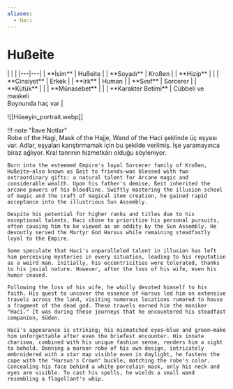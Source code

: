 ```yaml
---  
aliases:  
  - Haci  
---  
```

# Hußeite   
  
<div class="grid cards" markdown>  
|  |  |  
|---|---|  
| **İsim** | Hußeite |  
| **Soyadı** | Kroßen |  
| **Hizip** |  |  
| **Cinsiyet** | Erkek |  
| **Irk** | Human |  
| **Sınıf** | Sorcerer |  
| **Kütük** |  |  
| **Münasebet** |  |  
| **Karakter Betimi** | Cübbeli ve maskeli<br>Boynunda haç var |  
  
![[Hüseyin_portrait.webp]]  
</div>  
  
!!! note "İlave Notlar"  
	Robe of the Hagi, Mask of the Hajje, Wand of the Haci şeklinde üç eşyası var. Adlar, eşyaları karıştırmamak için bu şekilde verilmiş. İşe yaramayınca biraz ağlıyor. Kral tanrının hizmetkârı olduğu söyleniyor.  
  
	Born into the esteemed Empire's loyal Sorcerer family of Kroßen, Hußeite—also known as ßeit to friends—was blessed with two extraordinary gifts: a natural talent for Arcane magic and considerable wealth. Upon his father's demise, ßeit inherited the arcane powers of his bloodline. Swiftly mastering the illusion school of magic and the craft of magical item creation, he gained rapid acceptance into the illustrious Sun Assembly.  
  
	Despite his potential for higher ranks and titles due to his exceptional talents, Haci chose to prioritize his personal pursuits, often causing him to be viewed as an oddity by the Sun Assembly. He devoutly served the Martyr God Harsus while remaining steadfastly loyal to the Empire.  
  
	Some speculate that Haci's unparalleled talent in illusion has left him perceiving mysteries in every situation, leading to his reputation as a weird man. Initially, his eccentricities were tolerated, thanks to his jovial nature. However, after the loss of his wife, even his humor ceased.  
  
	Following the loss of his wife, he wholly devoted himself to his faith. His quest to uncover the essence of Harsus led him on extensive travels across the land, visiting numerous locations rumored to house a fragment of the dead god. These travels earned him the moniker "Haci." It was during these journeys that he encountered his steadfast companion, Süden.  
  
	Haci's appearance is striking; his mismatched eyes—blue and green—make him unforgettable after even the briefest encounter. His innate charisma, combined with his unique fashion sense, renders him a sight to behold. Donning a maroon robe of his own design, intricately embroidered with a star map visible even in daylight, he fastens the cape with the "Harsus's Crown" buckle, matching the robe's color. Concealing his face behind a white porcelain mask, only his neck and eyes are visible. To cast his spells, he wields a small wand resembling a flagellant's whip.  
